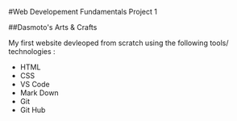 #Web Developement Fundamentals Project 1

##Dasmoto's Arts & Crafts

My first website devleoped from scratch using the following tools/ technologies :

- HTML
- CSS
- VS Code
- Mark Down
- Git 
- Git Hub




 
